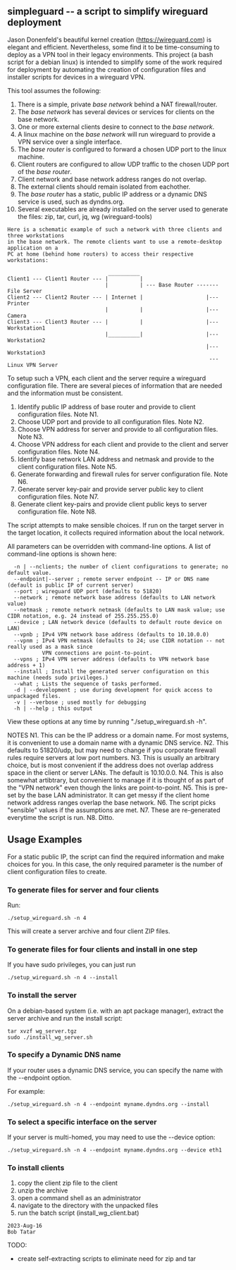 ## simpleguard -- a script to simplify wireguard deployment

Jason Donenfeld's beautiful kernel creation (<https://wireguard.com>) is elegant and efficient. Nevertheless,
some find it to be time-consuming to deploy as a VPN tool in their legacy environments. This project
(a bash script for a debian linux) is intended to simplify some of the work required for deployment by automating the creation of 
configuration files and installer scripts for devices in a wireguard VPN.

This tool assumes the following:

1. There is a simple, private *base network* behind a NAT firewall/router.
2. The *base network* has several devices or services for clients on the base network.
3. One or more external clients desire to connect to the *base network*.
4. A linux machine on the *base network* will run wireguard to provide a VPN service over a single interface.
5. The *base router* is configured to forward a chosen UDP port to the linux machine.
6. Client routers are configured to allow UDP traffic to the chosen UDP port of the *base router*.
7. Client network and base network address ranges do not overlap.
8. The external clients should remain isolated from eachother.
9. The *base router* has a static, public IP address or a dynamic DNS service is used, such as dyndns.org.
10. Several executables are already installed on the server used to generate the files: zip, tar, curl, jq, wg (wireguard-tools)

```
Here is a schematic example of such a network with three clients and three workstations 
in the base network. The remote clients want to use a remote-desktop application on a
PC at home (behind home routers) to access their respective workstations:

                                __________
Client1 --- Client1 Router --- |          |
                               |          | --- Base Router ------- File Server
Client2 --- Client2 Router --- | Internet |                    |--- Printer
                               |          |                    |--- Camera
Client3 --- Client3 Router --- |          |                    |--- Workstation1
                               |__________|                    |--- Workstation2
                                                               |--- Workstation3
                                                                --- Linux VPN Server

```
To setup such a VPN, each client and the server require a wireguard configuration file.
There are several pieces of information that are needed and the information must be consistent.

1. Identify public IP address of base router and provide to client configuration files. Note N1.
2. Choose UDP port and provide to all configuration files. Note N2.
3. Choose VPN address for server and provide to all configuration files. Note N3.
4. Choose VPN address for each client and provide to the client and server configuration files. Note N4.
5. Identify base network LAN address and netmask and provide to the client configuration files. Note N5.
6. Generate forwarding and firewall rules for server configuration file. Note N6.
7. Generate server key-pair and provide server public key to client configuration files. Note N7.
8. Generate client key-pairs and provide client public keys to server configuration file. Note N8.

The script attempts to make sensible choices. If run on the target server in the target location,
it collects required information about the local network. 

All parameters can be overridden with command-line options. A list of command-line options is shown here:

```
  -n | --nclients; the number of client configurations to generate; no default value.
  --endpoint|--server ; remote server endpoint -- IP or DNS name (default is public IP of current server)
  --port ; wireguard UDP port (defaults to 51820)
  --network ; remote network base address (defaults to LAN network value)
  --netmask ; remote network netmask (defaults to LAN mask value; use CIDR notation, e.g. 24 instead of 255.255.255.0)
  --device ; LAN network device (defaults to default route device on LAN)
  --vpnb ; IPv4 VPN network base address (defaults to 10.10.0.0)
  --vpnm ; IPv4 VPN netmask (defaults to 24; use CIDR notation -- not really used as a mask since
           VPN connections are point-to-point.
  --vpns ; IPv4 VPN server address (defaults to VPN network base address + 1)
  --install ; Install the generated server configuration on this machine (needs sudo privileges.)
  --what ; Lists the sequence of tasks performed.
  -d | --development ; use during development for quick access to unpackaged files.
  -v | --verbose ; used mostly for debugging
  -h | --help ; this output
```

View these options at any time by running "./setup_wireguard.sh -h".

NOTES
N1. This can be the IP address or a domain name. For most systems, it is convenient to use a domain name with a dynamic DNS service.
N2. This defaults to 51820/udp, but may need to change if you corporate firewall rules require servers at low port numbers.
N3. This is usually an arbitrary choice, but is most convenient if the address does not overlap address space in the client or server LANs. The default is 10.10.0.0.
N4. This is also somewhat artibtrary, but convenient to manage if it is thought of as part of the "VPN network" even though the links are point-to-point.
N5. This is pre-set by the base LAN administrator. It can get messy if the client home network address ranges overlap the base network.
N6. The script picks "sensible" values if the assumptions are met.
N7. These are re-generated everytime the script is run.
N8. Ditto.

## Usage Examples

For a static public IP, the script can find the required information and make choices for you. 
In this case, the only required parameter is the number of client configuration files to create.

### To generate files for server and four clients

Run:

    ./setup_wireguard.sh -n 4

This will create a server archive and four client ZIP files.


### To generate files for four clients and install in one step

If you have sudo privileges, you can just run

    ./setup_wireguard.sh -n 4 --install


### To install the server 

On a debian-based system (i.e. with an apt package manager), extract the server archive and run the install script:

    tar xvzf wg_server.tgz
    sudo ./install_wg_server.sh


### To specify a Dynamic DNS name

If your router uses a dynamic DNS service, you can specify the name with the --endpoint option.

For example:

    ./setup_wireguard.sh -n 4 --endpoint myname.dyndns.org --install


### To select a specific interface on the server

If your server is multi-homed, you may need to use the --device option:

    ./setup_wireguard.sh -n 4 --endpoint myname.dyndns.org --device eth1


### To install clients

1. copy the client zip file to the client
2. unzip the archive
3. open a command shell as an administrator
4. navigate to the directory with the unpacked files
5. run the batch script (install_wg_client.bat)


```
2023-Aug-16 
Bob Tatar
```

TODO:
- create self-extracting scripts to eliminate need for zip and tar

